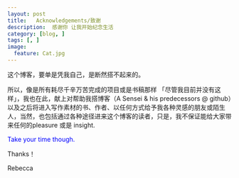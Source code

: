 ```yaml
---
layout: post  
title:   Acknowledgements/致谢  
description:  感谢你 让我开始纪念生活   
category: [blog, ]  
tags: [, ]  
image:
  feature: Cat.jpg
---
```




这个博客，要单是凭我自己，是断然搭不起来的。

所以，像是所有耗尽千辛万苦完成的项目或是书稿那样 「尽管我目前并没有这样」，我也在此，献上对帮助我搭博客（A Sensei & his predecessors @ github）以及之后将进入写作素材的书、作者、以任何方式给予我各种灵感的朋友或陌生人，当然，也包括通过各种途径进来这个博客的读者，只是，我不保证能给大家带来任何的pleasure 或是 insight. 

<p style="color:blue"> Take your time though.</p>

Thanks！

Rebecca